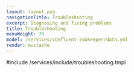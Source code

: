 ```yaml
---
layout: layout.pug
navigationTitle: Troubleshooting
excerpt: Diagnosing and fixing problems
title: Troubleshooting
menuWeight: 70
model: /services/confluent-zookeeper/data.yml
render: mustache
---
```


#include /services/include/troubleshooting.tmpl
